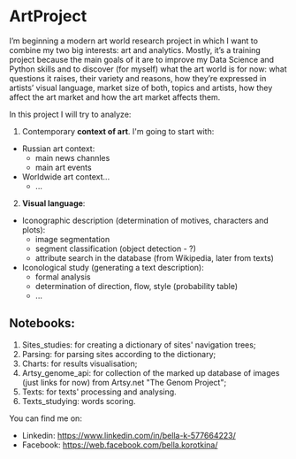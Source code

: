 # ArtProject
I’m beginning a modern art world research project in which I want to combine my two big interests: art and analytics. Mostly, it’s a training project because the main goals of it are to improve my Data Science and Python skills and to discover (for myself) what the art world is for now: what questions it raises, their variety and reasons, how they’re expressed in artists’ visual language, market size of both, topics and artists, how they affect the art market and how the art market affects them.

In this project I will try to analyze:
1. Contemporary **context of art**. I'm going to start with:
- Russian art context:
  - main news channles
  - main art events
- Worldwide art context...
  - ...

2. **Visual language**:
- Iconographic description (determination of motives, characters and plots):
  - image segmentation
  - segment classification (object detection - ?)
  - attribute search in the database (from Wikipedia, later from texts)
- Iconological study (generating a text description):
  - formal analysis
  - determination of direction, flow, style (probability table)
  - ...


## Notebooks:
1. Sites_studies: for creating a dictionary of sites' navigation trees;
2. Parsing: for parsing sites according to the dictionary;
3. Charts: for results visualisation;
4. Artsy_genome_api: for collection of the marked up database of images (just links for now) from Artsy.net "The Genom Project";
5. Texts: for texts' processing and analysing.
6. Texts_studying: words scoring.

You can find me on:
- Linkedin: https://www.linkedin.com/in/bella-k-577664223/
- Facebook: https://web.facebook.com/bella.korotkina/
